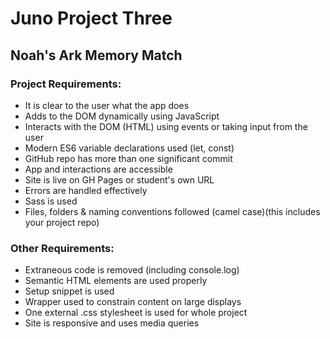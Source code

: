 # Juno Project Three

## Noah's Ark Memory Match

### Project Requirements:

* It is clear to the user what the app does
* Adds to the DOM dynamically using JavaScript
* Interacts with the DOM (HTML) using events or taking input from the user
* Modern ES6 variable declarations used (let, const)
* GitHub repo has more than one significant commit
* App and interactions are accessible
* Site is live on GH Pages or student's own URL
* Errors are handled effectively
* Sass is used
* Files, folders & naming conventions followed (camel case)(this includes your project repo)

### Other Requirements:

* Extraneous code is removed (including console.log)
* Semantic HTML elements are used properly
* Setup snippet is used
* Wrapper used to constrain content on large displays
* One external .css stylesheet is used for whole project
* Site is responsive and uses media queries
